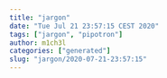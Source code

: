 ```yaml
---
title: "jargon"
date: "Tue Jul 21 23:57:15 CEST 2020"
tags: ["jargon", "pipotron"]
author: m1ch3l
categories: ["generated"]
slug: "jargon/2020-07-21-23:57:15"
---
```



